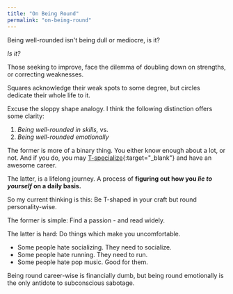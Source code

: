 ```yaml
---
title: "On Being Round"
permalink: "on-being-round"
---
```


Being well-rounded isn't being dull or mediocre, is it?

*Is it?*

Those seeking to improve, face the dilemma of doubling down on strengths, or correcting weaknesses.

Squares acknowledge their weak spots to some degree, but circles dedicate their whole life to it.

Excuse the sloppy shape analogy. I think the following distinction offers some clarity:

1. *Being well-rounded in skills,* vs.
2. *Being well-rounded emotionally*

The former is more of a binary thing. You either know enough about a lot, or not. And if you do, you may [T-specialize](https://en.wikipedia.org/wiki/T-shaped_skills){:target="_blank"} and have an awesome career.

The latter, is a lifelong journey. A process of **figuring out how you *lie to yourself* on a daily basis.**

So my current thinking is this: Be T-shaped in your craft but round personality-wise.

The former is simple: Find a passion - and read widely.

The latter is hard: Do things which make you uncomfortable.

* Some people hate socializing. They need to socialize.
* Some people hate running. They need to run.
* Some people hate pop music. Good for them.

Being round career-wise is financially dumb, but being round emotionally is the only antidote to subconscious sabotage.
